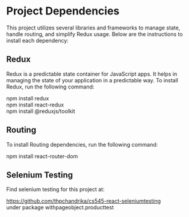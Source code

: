 # Project Dependencies

This project utilizes several libraries and frameworks to manage state, handle routing, and simplify Redux usage. Below are the instructions to install each dependency:

## Redux

Redux is a predictable state container for JavaScript apps. It helps in managing the state of your application in a predictable way. To install Redux, run the following command:

npm install redux <br>
npm install react-redux <br>
npm install @reduxjs/toolkit

## Routing

To install Routing dependencies, run the following command:

npm install react-router-dom

## Selenium Testing

Find selenium testing for this project at:

https://github.com/thpchandrika/cs545-react-seleniumtesting<br>
under package withpageobject.producttest




